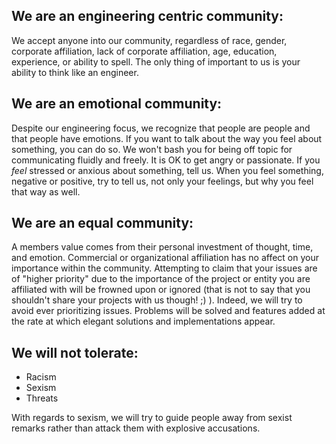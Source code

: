 We are an engineering centric community:
------------------------------------

We accept anyone into our community, regardless of race, gender, corporate affiliation, lack of corporate affiliation, age, education, experience, or ability to spell.  The only thing of important to us is your ability to think like an engineer.

We are an emotional community:
----------------------------

Despite our engineering focus, we recognize that people are people and that people have emotions.  If you want to talk about the way you feel about something, you can do so.  We won't bash you for being off topic for communicating fluidly and freely.  It is OK to get angry or passionate.  If you *feel* stressed or anxious about something, tell us.  When you feel something, negative or positive, try to tell us, not only your feelings, but why you feel that way as well.

We are an equal community:
-------------------------

A members value comes from their personal investment of thought, time, and emotion.  Commercial or organizational affiliation has no affect on your importance within the community.  Attempting to claim that your issues are of "higher priority" due to the importance of the project or entity you are affiliated with will be frowned upon or ignored (that is not to say that you shouldn't share your projects with us though! ;) ).  Indeed, we will try to avoid ever prioritizing issues.  Problems will be solved and features added at the rate at which elegant solutions and implementations appear.

We will not tolerate:
------------------

 - Racism
 - Sexism
 - Threats

With regards to sexism, we will try to guide people away from sexist remarks rather than attack them with explosive accusations.

